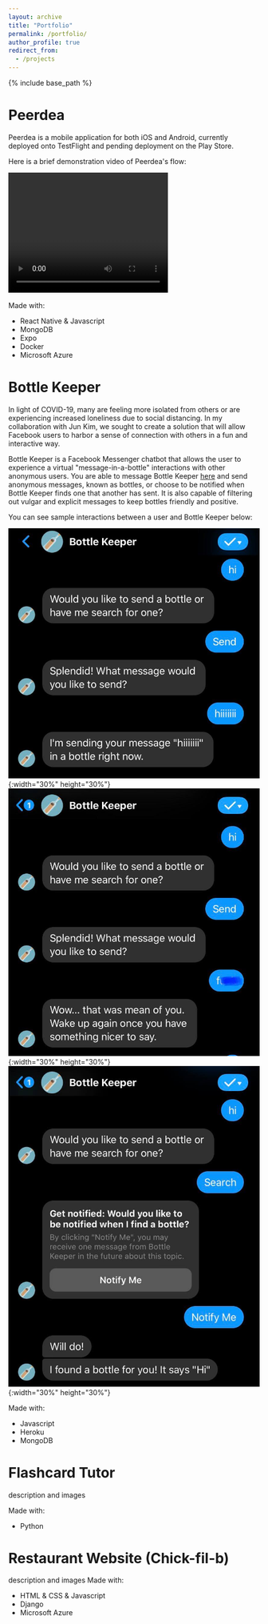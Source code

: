 ```yaml
---
layout: archive
title: "Portfolio"
permalink: /portfolio/
author_profile: true
redirect_from:
  - /projects
---
```


{% include base_path %}

Peerdea
======
Peerdea is a mobile application for both iOS and Android, currently deployed onto TestFlight and pending deployment on the Play Store. 

Here is a brief demonstration video of Peerdea's flow:

<video width="320" height="240" controls>
  <source src="../files/Peerdea_preview.mp4" type="video/mp4">
</video>

Made with:
* React Native & Javascript 
* MongoDB 
* Expo 
* Docker 
* Microsoft Azure 

Bottle Keeper
======
In light of COVID-19, many are feeling more isolated from others or are experiencing increased loneliness due to social distancing. In my collaboration with Jun Kim, we sought to create a solution that will allow Facebook users to harbor a sense of connection with others in a fun and interactive way. 

Bottle Keeper is a Facebook Messenger chatbot that allows the user to experience a virtual "message-in-a-bottle" interactions with other anonymous users. You are able to message Bottle Keeper [here](https://www.facebook.com/Bottle-Keeper-110293290724548) and send anonymous messages, known as bottles, or choose to be notified when Bottle Keeper finds one that another has sent. It is also capable of filtering out vulgar and explicit messages to keep bottles friendly and positive.  

You can see sample interactions between a user and Bottle Keeper below: 

![Bottle Keeper sample image 1](../files/bottlekeeper1.jpg){:width="30%" height="30%"} 
![Bottle Keeper sample image 2](../files/bottlekeeper2.jpg){:width="30%" height="30%"} 
![Bottle Keeper sample image 3](../files/bottlekeeper3.jpg){:width="30%" height="30%"} 

Made with:
* Javascript 
* Heroku 
* MongoDB 

Flashcard Tutor
======
description and images

Made with:
* Python 

Restaurant Website (Chick-fil-b)
======
description and images
Made with:
* HTML & CSS & Javascript
* Django 
* Microsoft Azure 
